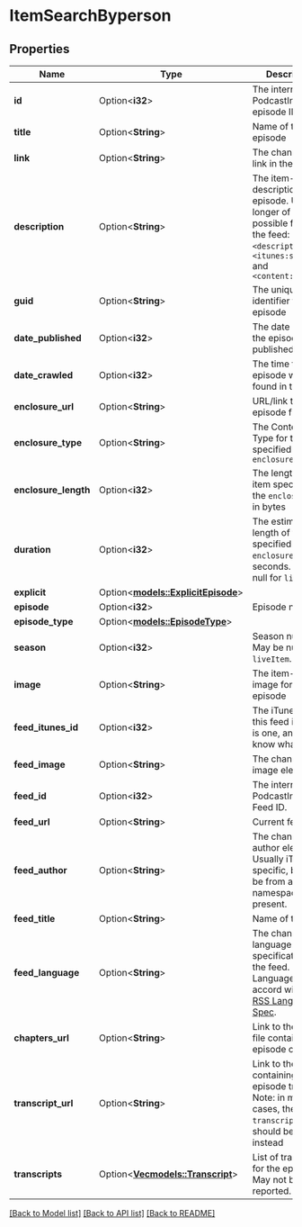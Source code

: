 # ItemSearchByperson

## Properties

Name | Type | Description | Notes
------------ | ------------- | ------------- | -------------
**id** | Option<**i32**> | The internal PodcastIndex.org episode ID.  | [optional]
**title** | Option<**String**> | Name of the episode  | [optional]
**link** | Option<**String**> | The channel-level link in the feed  | [optional]
**description** | Option<**String**> | The item-level description of the episode.   Uses the longer of the possible fields in the feed: `<description>`, `<itunes:summary>` and `<content:encoded>`  | [optional]
**guid** | Option<**String**> | The unique identifier for the episode  | [optional]
**date_published** | Option<**i32**> | The date and time the episode was published  | [optional]
**date_crawled** | Option<**i32**> | The time this episode was found in the feed  | [optional]
**enclosure_url** | Option<**String**> | URL/link to the episode file  | [optional]
**enclosure_type** | Option<**String**> | The Content-Type for the item specified by the `enclosureUrl`  | [optional]
**enclosure_length** | Option<**i32**> | The length of the item specified by the `enclosureUrl` in bytes  | [optional]
**duration** | Option<**i32**> | The estimated length of the item specified by the `enclosureUrl` in seconds. Will be null for `liveItem`.  | [optional]
**explicit** | Option<[**models::ExplicitEpisode**](explicit_episode.md)> |  | [optional]
**episode** | Option<**i32**> | Episode number  | [optional]
**episode_type** | Option<[**models::EpisodeType**](episodeType.md)> |  | [optional]
**season** | Option<**i32**> | Season number. May be null for `liveItem`.  | [optional]
**image** | Option<**String**> | The item-level image for the episode  | [optional]
**feed_itunes_id** | Option<**i32**> | The iTunes ID of this feed if there is one, and we know what it is.  | [optional]
**feed_image** | Option<**String**> | The channel-level image element.  | [optional]
**feed_id** | Option<**i32**> | The internal PodcastIndex.org Feed ID.  | [optional]
**feed_url** | Option<**String**> | Current feed URL  | [optional]
**feed_author** | Option<**String**> | The channel-level author element.   Usually iTunes specific, but could be from another namespace if not present.  | [optional]
**feed_title** | Option<**String**> | Name of the feed  | [optional]
**feed_language** | Option<**String**> | The channel-level language specification of the feed.  Languages accord with the [RSS Language Spec](https://www.rssboard.org/rss-language-codes).  | [optional]
**chapters_url** | Option<**String**> | Link to the JSON file containing the episode chapters  | [optional]
**transcript_url** | Option<**String**> | Link to the file containing the episode transcript   Note: in most use cases, the `transcripts` value should be used instead  | [optional]
**transcripts** | Option<[**Vec<models::Transcript>**](transcript.md)> | List of transcripts for the episode. May not be reported.  | [optional]

[[Back to Model list]](../README.md#documentation-for-models) [[Back to API list]](../README.md#documentation-for-api-endpoints) [[Back to README]](../README.md)



